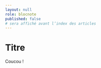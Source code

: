 ```yaml
---
layout: null
role: blocnote
published: false
# sera affiché avant l’index des articles
---
```


# Titre

Coucou !
